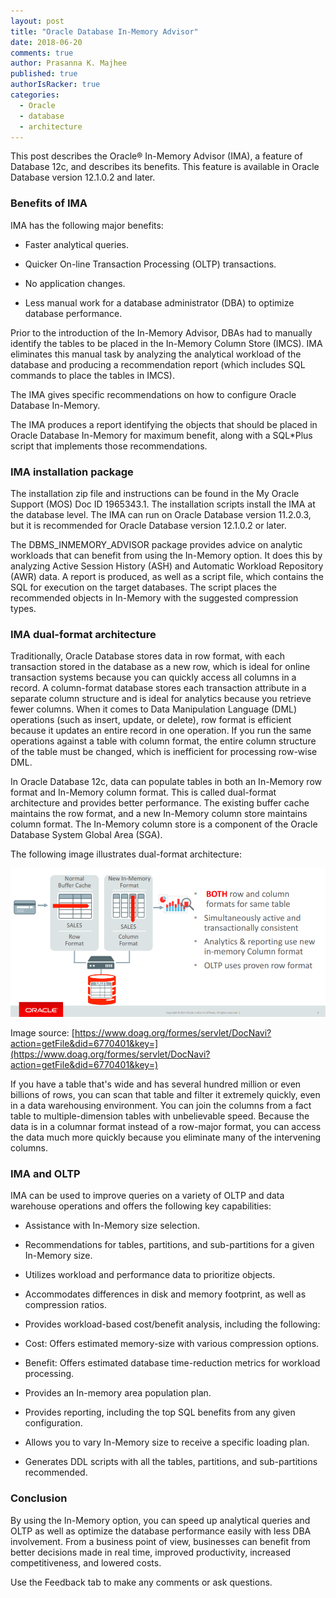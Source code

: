 ```yaml
---
layout: post
title: "Oracle Database In-Memory Advisor"
date: 2018-06-20
comments: true
author: Prasanna K. Majhee
published: true
authorIsRacker: true
categories:
  - Oracle
  - database
  - architecture
---
```


This post describes the Oracle&reg; In-Memory Advisor (IMA), a feature of
Database 12c, and describes its benefits. This feature is available in Oracle
Database version 12.1.0.2 and later.

<!--more-->

### Benefits of IMA

IMA has the following major benefits:

-	Faster analytical queries.

-	Quicker On-line Transaction Processing (OLTP) transactions.

-	No application changes.

-	Less manual work for a database administrator (DBA) to optimize database
   performance.

Prior to the introduction of the In-Memory Advisor, DBAs had to manually
identify the tables to be placed in the In-Memory Column Store (IMCS). IMA
eliminates this manual task by analyzing the analytical workload of the database
and producing a recommendation report (which includes SQL commands to place the
tables in IMCS).

The IMA gives specific recommendations on how to configure Oracle Database In-Memory.

The IMA produces a report identifying the objects that should be placed in
Oracle Database In-Memory for maximum benefit, along with a SQL*Plus script
that implements those recommendations.

### IMA installation package

The installation zip file and instructions can be found in the My Oracle Support
(MOS) Doc ID 1965343.1. The installation scripts install the IMA at the
database level. The IMA can run on Oracle Database version 11.2.0.3, but it is
recommended for Oracle Database version 12.1.0.2 or later.

The DBMS\_INMEMORY\_ADVISOR package provides advice on analytic workloads that
can benefit from using the In-Memory option.  It does this by analyzing Active
Session History (ASH) and Automatic Workload Repository (AWR) data. A report is
produced, as well as a script file, which contains the SQL for execution on the
target databases. The script places the recommended objects in In-Memory with
the suggested compression types.


### IMA dual-format architecture

Traditionally, Oracle Database stores data in row format, with each transaction
stored in the database as a new row, which is ideal for online transaction
systems because you can quickly access all columns in a record. A column-format
database stores each transaction attribute in a separate column structure and is
ideal for analytics because you retrieve fewer columns. When it comes to Data
Manipulation Language (DML) operations (such as insert, update, or delete),
row format is efficient because it updates an entire record in one operation. If
you run the same operations against a table with column format, the entire column
structure of the table must be changed, which is inefficient for processing
row-wise DML.

In Oracle Database 12c, data can populate tables in both an In-Memory row format
and In-Memory column format. This is called dual-format architecture and provides
better performance. The existing buffer cache maintains the row format, and a
new In-Memory column store maintains column format. The In-Memory column store
is a component of the Oracle Database System Global Area (SGA).

The following image illustrates dual-format architecture:

![](Picture1.png)

Image source: [https://www.doag.org/formes/servlet/DocNavi?action=getFile&did=6770401&key=](https://www.doag.org/formes/servlet/DocNavi?action=getFile&did=6770401&key=)

If you have a table that's wide and has several hundred million or even
billions of rows, you can scan that table and filter it extremely quickly, even
in a data warehousing environment.  You can join the columns from a fact table
to multiple-dimension tables with unbelievable speed. Because the data is in a
columnar format instead of a row-major format, you can access the data much
more quickly because you eliminate many of the intervening columns.

### IMA and  OLTP

IMA can be used to improve queries on a variety of OLTP and data warehouse
operations and offers the following key capabilities:

-	Assistance with In-Memory size selection.

-	Recommendations for tables, partitions, and sub-partitions for a given
   In-Memory size.

-	Utilizes workload and performance data to prioritize objects.

-	Accommodates differences in disk and memory footprint, as well as compression
   ratios.

-	Provides workload-based cost/benefit analysis, including the following:

   - Cost: Offers estimated memory-size with various compression options.

   - Benefit: Offers estimated database time-reduction metrics for workload
     processing.

-  Provides an In-memory area population plan.

-  Provides reporting, including the top SQL benefits from any given configuration.

-  Allows you to vary In-Memory size to receive a specific loading plan.

-  Generates DDL scripts with all the tables, partitions, and sub-partitions
   recommended.

### Conclusion

By using the In-Memory option, you can speed up analytical queries and OLTP
as well as optimize the database performance easily with less DBA
involvement. From a business point of view, businesses can benefit from better
decisions made in real time, improved productivity, increased competitiveness,
and lowered costs.

Use the Feedback tab to make any comments or ask questions.

